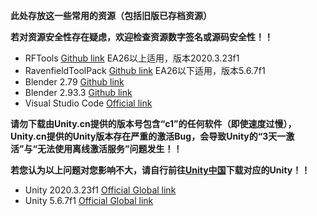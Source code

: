 **此处存放这一些常用的资源（包括旧版已存档资源）**

**若对资源安全性存在疑虑，欢迎检查资源数字签名或源码安全性！！**

- RFTools [Github link](https://github.com/Leafx-code/RavenfieldCommunityResource/releases/download/Resource/RFTools.unitypackage)    EA26以上适用，版本2020.3.23f1
- RavenfieldToolPack [Github link](https://github.com/Leafx-code/RavenfieldCommunityResource/releases/download/Resource/RavenfieldToolsPack.zip)    EA26以下适用，版本5.6.7f1
- Blender 2.79    [Github link](https://github.com/Leafx-code/RavenfieldCommunityResource/releases/download/Resource/blender-2.79-windows64_2.msi)
- Blender 2.93.3    [Github link](https://github.com/Leafx-code/RavenfieldCommunityResource/releases/download/Resource/blender-2.93.3-windows-x64.msi)
- Visual Studio Code    [Official link](https://code.visualstudio.com/)


**请勿下载由Unity.cn提供的版本号包含“c1”的任何软件（即使速度过慢），Unity.cn提供的Unity版本存在严重的激活Bug，会导致Unity的“3天一激活”与“无法使用离线激活服务”问题发生！！**

**若您认为以上问题对您影响不大，请自行前往[Unity中国](https://www.unity.cn)下载对应的Unity！！**
- Unity 2020.3.23f1    [Official Global link](https://download.unity3d.com/download_unity/c5d91304a876/Windows64EditorInstaller/UnitySetup64-2020.3.23f1.exe)
- Unity 5.6.7f1    [Official Global link](https://download.unity3d.com/download_unity/e80cc3114ac1/Windows64EditorInstaller/UnitySetup64-5.6.7f1.exe)

